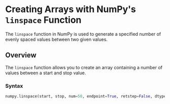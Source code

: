# Creating Arrays with NumPy's `linspace` Function

The `linspace` function in NumPy is used to generate a specified number of evenly spaced values between two given values.

## Overview

The `linspace` function allows you to create an array containing a number of values between a start and stop value.

### Syntax

```python
numpy.linspace(start, stop, num=50, endpoint=True, retstep=False, dtype=None)
